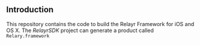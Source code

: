 Introduction
------------

This repository contains the code to build the Relayr Framework for iOS and OS X. The *RelayrSDK* project can generate a product called `Relary.framework`
